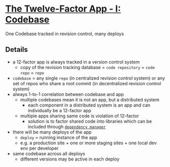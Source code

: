 # [The Twelve-Factor App - I: Codebase](https://12factor.net/codebase)

One Codebase tracked in revision control, many deploys

## Details

- a 12-factor app is always tracked in a version control system
    - copy of the revision tracking database = `code repository` = `code repo` = `repo`
- `codebase` = any single `repo` (in centralized revision control system) or any set of repos who share a root commit (in decentralized revision control system)
- always 1-to-1 correlation between codebase and app
    - multiple codebases mean it is not an app, but a distributed system 
        - each component in a distributed system is an app and can individually be a 12-factor app
    - multiple apps sharing same code is violation of 12-factor
        - solution is to factor shared code into libraries which can be included through [`dependency manager`]()
- there will be many deploys of the app
    - `deploy` = running instance of the app
    - e.g. a production site + one or more staging sites + one local dev env per developer
- same codebase across all deploys
    - different versions may be active in each deploy
